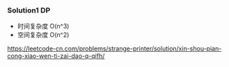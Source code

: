 ### Solution1 DP

- 时间复杂度 O(n^3)
- 空间复杂度 O(n^2)

https://leetcode-cn.com/problems/strange-printer/solution/xin-shou-pian-cong-xiao-wen-ti-zai-dao-q-qifh/

